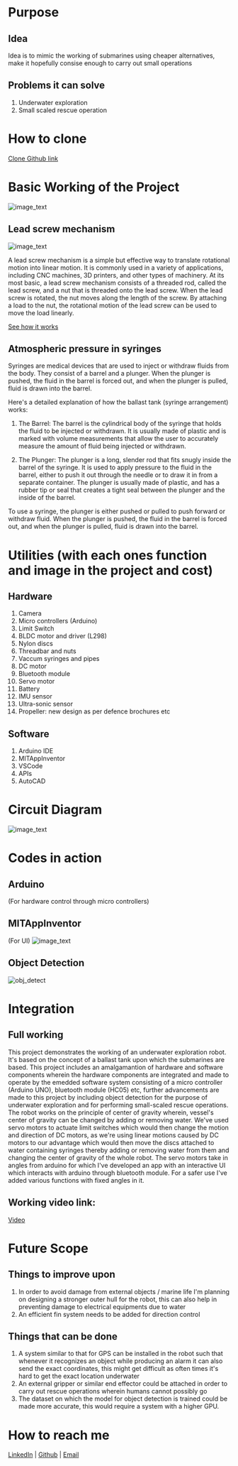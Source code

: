 # Purpose  
  ## Idea
  Idea is to mimic the working of submarines using cheaper alternatives, make it hopefully consise enough to carry out small operations

  ## Problems it can solve
  1. Underwater exploration
  2. Small scaled rescue operation      
# How to clone
   [Clone Github link](https://github.com/soumya530G/underwaterexploration.git) 

# Basic Working of the Project  
  ![image_text](Media\final.png "final model")
  ## Lead screw mechanism
  ![image_text](Media\lead_screw2.jpg "lead screw mechanism")

A lead screw mechanism is a simple but effective way to translate rotational motion into linear motion. It is commonly used in a variety of applications, including CNC machines, 3D printers, and other types of machinery.
At its most basic, a lead screw mechanism consists of a threaded rod, called the lead screw, and a nut that is threaded onto the lead screw. When the lead screw is rotated, the nut moves along the length of the screw. By attaching a load to the nut, the rotational motion of the lead screw can be used to move the load linearly.

[See how it works](Media\leadscrew.mp4)
  ## Atmospheric pressure in syringes

Syringes are medical devices that are used to inject or withdraw fluids from the   body. They consist of a barrel and a plunger. When the plunger is pushed, the fluid in the barrel is forced out, and when the plunger is pulled, fluid is drawn into the barrel.

Here's a detailed explanation of how the ballast tank (syringe arrangement) works:

1. The Barrel: The barrel is the cylindrical body of the syringe that holds the fluid to be injected or withdrawn. It is usually made of plastic and is marked with volume measurements that allow the user to accurately measure the amount of fluid being injected or withdrawn.

2. The Plunger: The plunger is a long, slender rod that fits snugly inside the barrel of the syringe. It is used to apply pressure to the fluid in the barrel, either to push it out through the needle or to draw it in from a separate container. The plunger is usually made of plastic, and has a rubber tip or seal that creates a tight seal between the plunger and the inside of the barrel.

To use a syringe, the plunger is either pushed or pulled to push forward or withdraw fluid. When the plunger is pushed, the fluid in the barrel is forced out, and when the plunger is pulled, fluid is drawn into the barrel.

# Utilities (with each ones function and image in the project and cost)
  ## Hardware
   1. Camera
   2. Micro controllers (Arduino)
   3. Limit Switch
   4. BLDC motor and driver (L298)
   5. Nylon discs
   6. Threadbar and nuts
   7. Vaccum syringes and pipes
   8. DC motor
   9. Bluetooth module
   10. Servo motor
   11. Battery
   12. IMU sensor
   13. Ultra-sonic sensor
   14. Propeller: new design as per defence brochures etc

   ## Software  
   1. Arduino IDE
   2. MITAppInventor
   3. VSCode
   4. APIs
   5. AutoCAD    

# Circuit Diagram      
  ![image_text](Media\circuit_proteus.png "circuit")  

# Codes in action
  ## Arduino
  (For hardware control through micro controllers)
  ## MITAppInventor
  (For UI) ![image_text](Media\ui.png "UI")
  ## Object Detection
  ![obj_detect](Media\obj.png)


# Integration
  ## Full working
This project demonstrates the working of an underwater exploration robot. It's based on the concept of a ballast tank upon which the submarines are based. This project includes an amalgamantion of hardware and software components wherein the hardware components are integrated and made to operate by the emedded software system consisting of a micro controller (Arduino UNO), bluetooth module (HC05) etc, further advancements are made to this project by including object detection for the purpose of underwater exploration and for performing small-scaled rescue operations.
The robot works on the principle of center of gravity wherein, vessel's center of gravity can be changed by adding or removing water. We've used servo motors to actuate limit switches which would then change the motion and direction of DC motors, as we're using linear motions caused by DC motors to our advantage which would then move the discs attached to water containing syringes thereby adding or removing water from them and changing the center of gravity of the whole robot. The servo motors take in angles from arduino for which I've developed an app with an interactive UI which interacts with arduino through bluetooth module. For a safer use I've added various functions with fixed angles in it.

  ## Working video link:
[Video](Media\VIDEO-2023-04-26-17-41-25.mp4)

# Future Scope
  ## Things to improve upon
   1. In order to avoid damage from external objects / marine life I'm planning on designing a stronger outer hull for the robot, this can also help in preventing damage to electrical equipments due to water
   2. An efficient fin system needs to be added for direction control

  ## Things that can be done
   1. A system similar to that for GPS can be installed in the robot such that whenever it recognizes an object while producing an alarm it can also send the exact coordinates, this might get difficult as often times it's hard to get the exact location underwater
   2. An external gripper or similar end effector could be attached in order to carry out rescue operations wherein humans cannot possibly go
   3. The dataset on which the model for object detection is trained could be made more accurate, this would require a system with a higher GPU.

# How to reach me
[LinkedIn](https://www.linkedin.com/in/soumyagupta8/) | [Github](https://github.com/soumya530G) | [Email](soumyamns002@gmail.com)
